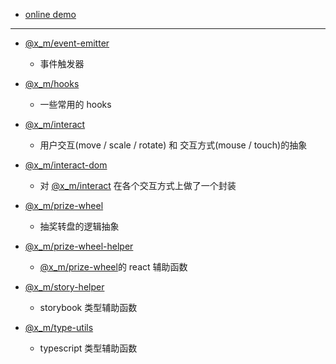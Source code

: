- [online demo](https://tytcn.cn)
---
- [@x_m/event-emitter](./@x_m/event-emitter/README.md)
  - 事件触发器

- [@x_m/hooks](./@x_m/hooks/README.md)
  - 一些常用的 hooks

- [@x_m/interact](./@x_m/interact/README.md)
  - 用户交互(move / scale / rotate) 和 交互方式(mouse / touch)的抽象

- [@x_m/interact-dom](./@x_m/interact-dom/README.md)
  - 对 [@x_m/interact](./@x_m/interact/README.md) 在各个交互方式上做了一个封装

- [@x_m/prize-wheel](./@x_m/prize-wheel/README.md)
  - 抽奖转盘的逻辑抽象

- [@x_m/prize-wheel-helper](./@x_m/prize-wheel-helper/README.md)
  - [@x_m/prize-wheel](./@x_m/prize-wheel/README.md)的 react 辅助函数

- [@x_m/story-helper](./@x_m/story-helper/README.md)
  - storybook 类型辅助函数

- [@x_m/type-utils](./@x_m/type-utils/README.md)
  - typescript 类型辅助函数
